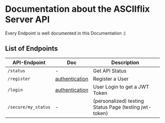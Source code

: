 # Documentation about the ASCIIflix Server API
Every Endpoint is well documented in this Documentation :)

## List of Endpoints
API-Endpoint    | Doc   | Description
--------------- | ----- | -----------
``/status``     | -     | Get API Status 
``/register``   | [authentication](./authentication.md) | Register a User 
``/login``      | [authentication](./authentication.md) | User Login to get a JWT Token 
``/secure/my_status``  | -     | (personalized) testing Status Page (testing jwt-token)

